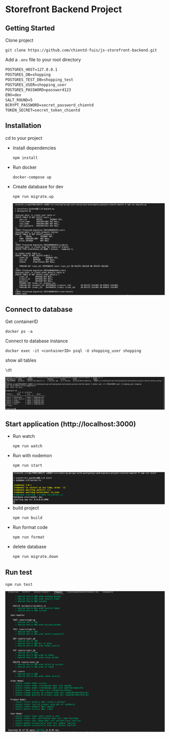 # Storefront Backend Project

## Getting Started
Clone project
```
git clone https://github.com/chientd-fuis/js-storefront-backend.git
```

Add a `.env` file to your root directory
```
POSTGRES_HOST=127.0.0.1
POSTGRES_DB=shopping
POSTGRES_TEST_DB=shopping_test
POSTGRES_USER=shopping_user
POSTGRES_PASSWORD=password123
ENV=dev
SALT_ROUND=5
BCRYPT_PASSWORD=secret_password_chientd
TOKEN_SECRET=secret_token_chientd
```
## Installation

cd to your project

- Install dependencies
    ```
    npm install
    ```
- Run docker
    ```
    docker-compose up
    ```
- Create database for dev
    ```
    npm run migrate.up
    ```
     ![image!](https://github.com/chientd-fuis/js-storefront-backend/blob/main/assets/migrate-up.png "alt")
## Connect to database
Get containerID
```
docker ps -a
```
Connect to database instance
```
docker exec -it <containerID> psql -U shopping_user shopping
```
show all tables
```
\dt
```
![image!](https://github.com/chientd-fuis/js-storefront-backend/blob/main/assets/connect-db.png "alt")

## Start application (http://localhost:3000)
- Run watch
    ```
    npm run watch
    ```
- Run with nodemon
    ```
    npm run start
    ```
    ![image!](https://github.com/chientd-fuis/js-storefront-backend/blob/main/assets/npm%20run%20start.png "alt")
- build project
    ```
    npm run build
    ```
- Run format code
    ```
    npm run format
    ```
- delete database
    ```
    npm run migrate.down
    ```
## Run test
```
npm run test
```
![image!](https://github.com/chientd-fuis/js-storefront-backend/blob/main/assets/npm%20run%20test.png "alt")
